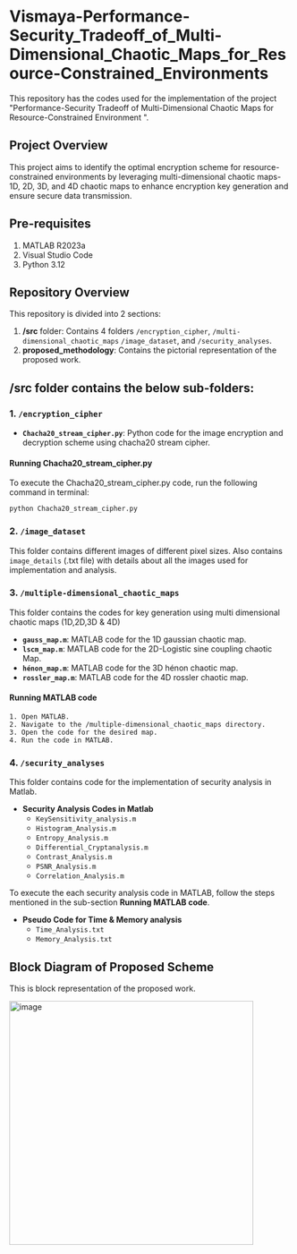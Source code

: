 # Vismaya-Performance-Security_Tradeoff_of_Multi-Dimensional_Chaotic_Maps_for_Resource-Constrained_Environments
This repository has the codes used for the implementation of the project "Performance-Security Tradeoff of Multi-Dimensional Chaotic Maps for Resource-Constrained Environment
".
## Project Overview
This project aims to identify the optimal encryption scheme for resource-constrained environments by leveraging multi-dimensional chaotic maps-1D, 2D, 3D, and 4D chaotic maps to enhance encryption key generation and ensure secure data transmission. 
## Pre-requisites
1. MATLAB R2023a
2. Visual Studio Code
3. Python 3.12
## Repository Overview

This repository is divided into 2 sections:

1. **/src** folder: Contains 4 folders `/encryption_cipher`, `/multi-dimensional_chaotic_maps` `/image_dataset`, and `/security_analyses`.
2. **proposed_methodology**: Contains the pictorial representation of the proposed work.

/src folder contains the below sub-folders:
-------------------------------------

### 1. `/encryption_cipher`

- **`Chacha20_stream_cipher.py`**: Python code for the image encryption and decryption scheme using chacha20 stream cipher.
#### Running Chacha20_stream_cipher.py
To execute the Chacha20_stream_cipher.py code, run the following command in terminal:

```python Chacha20_stream_cipher.py```


### 2. `/image_dataset`
This folder contains different images of different pixel sizes. Also contains `image_details` (.txt file) with details about all the images used for implementation and analysis.

### 3. `/multiple-dimensional_chaotic_maps`
This folder contains the codes for key generation using multi dimensional chaotic maps (1D,2D,3D & 4D)
- **`gauss_map.m`**: MATLAB code for the 1D gaussian chaotic map.
- **`lscm_map.m`**: MATLAB code for the 2D-Logistic sine coupling chaotic Map.
- **`hénon_map.m`**: MATLAB code for the 3D hénon chaotic map.
- **`rossler_map.m`**: MATLAB code for the 4D rossler chaotic map.
#### Running MATLAB code
```
1. Open MATLAB.
2. Navigate to the /multiple-dimensional_chaotic_maps directory.
3. Open the code for the desired map.
4. Run the code in MATLAB.
```

### 4. `/security_analyses`

This folder contains code for the implementation of security analysis in Matlab.

- **Security Analysis Codes in Matlab**
    - `KeySensitivity_analysis.m`
    - `Histogram_Analysis.m`
    - `Entropy_Analysis.m`
    - `Differential_Cryptanalysis.m`
    - `Contrast_Analysis.m`
    - `PSNR_Analysis.m`
    - `Correlation_Analysis.m`

To execute the each security analysis code in MATLAB, follow the steps mentioned in the sub-section **Running MATLAB code**.

- **Pseudo Code for Time & Memory analysis** 
    - `Time_Analysis.txt`
    - `Memory_Analysis.txt`

## Block Diagram of Proposed Scheme

This is block representation of the proposed work. 

<img width="436" alt="image" src="https://github.com/vismaya74/Performance-Security_Tradeoff_of_Multi-Dimensional_Chaotic_Maps_for_RC_Environments/assets/115627302/6b8bf9a6-5a28-4282-aa83-d1e5f60092bf">


   
